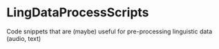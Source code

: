 LingDataProcessScripts
======================

Code snippets that are (maybe) useful for pre-processing linguistic data (audio, text)
